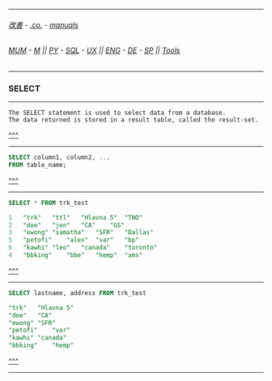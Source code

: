 
---

###### [改善](https://github.com/ttltrk/0C/blob/master/README.MD) - [.co.](https://github.com/ttltrk/PRG/blob/master/CODING.MD) - [manuals](https://github.com/ttltrk/PRG/blob/master/MAN.MD)

###### [MUM](https://github.com/ttltrk/PRG/blob/master/MUM.MD) - [M](https://github.com/ttltrk/ELSE/blob/master/M/M.MD) || [PY](https://github.com/ttltrk/PRG/blob/master/PY/DOC/PYF/PYF.MD) - [SQL](https://github.com/ttltrk/DB/blob/master/SQL/DOC/OSM/OSQLM/SQLM/SQLM.MD) - [UX](https://github.com/ttltrk/ELSE/blob/master/M/UX/UX.MD) || [ENG](https://github.com/ttltrk/ELSE/blob/master/LAN/ENG/LE.MD) - [DE](https://github.com/ttltrk/ELSE/blob/master/LAN/GER/DUO_GER.MD) - [SP](https://github.com/ttltrk/ELSE/blob/master/LAN/SP/SP.MD) || [Tools](https://github.com/ttltrk/ELSE/blob/master/M/TOOLS/TOOLS.MD)

---

<h3 id='^'>SELECT</h3>

---

```
The SELECT statement is used to select data from a database.
The data returned is stored in a result table, called the result-set.
```

<a href='#^'>^^^</a>

---

```sql
SELECT column1, column2, ...
FROM table_name;
```

<a href='#^'>^^^</a>

---

```sql
SELECT * FROM trk_test

1	"trk"	"ttl"	"Hlavna 5"	"TNO"
2	"doe"	"jon"	"CA"	"GS"
3	"ewong"	"samatha"	"SFR"	"Dallas"
5	"petofi"	"alex"	"var"	"bp"
6	"kawhi"	"leo"	"canada"	"toronto"
4	"bbking"	"bbe"	"hemp"	"ams"
```

<a href='#^'>^^^</a>

---

```sql
SELECT lastname, address FROM trk_test

"trk"	"Hlavna 5"
"doe"	"CA"
"ewong"	"SFR"
"petofi"	"var"
"kawhi"	"canada"
"bbking"	"hemp"
```

<a href='#^'>^^^</a>

---
